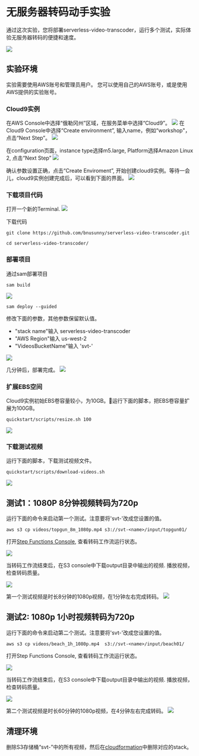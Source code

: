 # 无服务器转码动手实验

通过这次实验，您将部署serverless-video-transcoder，运行多个测试，实际体验无服务器转码的便捷和速度。

![](../images/serverless-video-transcoder.png)

## 实验环境

实验需要使用AWS账号和管理员用户。 您可以使用自己的AWS账号，或是使用AWS提供的实验账号。

### Cloud9实例

在AWS Console中选择“俄勒冈州”区域，在服务菜单中选择“Cloud9”。
![](img/1.png)
在Cloud9 Console中选择“Create environment”, 输入name，例如“workshop"，点击“Next Step”。
![](img/3.png)

在configuration页面，instance type选择m5.large, Platform选择Amazon Linux 2, 点击“Next Step”
![](img/4.png)

确认参数设置正确，点击“Create Enviroment”, 开始创建cloud9实例。等待一会儿，cloud9实例创建完成后，可以看到下面的界面。 
![](img/5.png)

### 下载项目代码

打开一个新的Terminal. 
![](img/6.png)

下载代码

```
git clone https://github.com/bnusunny/serverless-video-transcoder.git

cd serverless-video-transcoder/
```

### 部署项目

通过sam部署项目

```
sam build
```
![](img/7.png)

```
sam deploy --guided
```

修改下面的参数，其他参数保留默认值。
- "stack name"输入 serverless-video-transcoder
- "AWS Region"输入 us-west-2
- "VideosBucketName"输入 'svt-<name>'

![](img/8.png)

几分钟后，部署完成。
![](img/9.png)

### 扩展EBS空间

Cloud9实例初始EBS卷容量较小，为10GB。运行下面的脚本，把EBS卷容量扩展为100GB。

```
quickstart/scripts/resize.sh 100

```
![](img/10.png)

### 下载测试视频

运行下面的脚本，下载测试视频文件。 

```
quickstart/scripts/download-videos.sh
```
![](img/11.png)


## 测试1：1080P 8分钟视频转码为720p

运行下面的命令来启动第一个测试。注意要将'svt-<name>'改成您设置的值。

```
aws s3 cp videos/topgun_8m_1080p.mp4 s3://svt-<name>/input/topgun01/
```
打开[Step Functions Console](https://us-west-2.console.aws.amazon.com/states/home?region=us-west-2#), 查看转码工作流运行状态。

![](img/12.png)

当转码工作流结束后，在S3 console中下载output目录中输出的视频. 播放视频，检查转码质量。 

![](img/14.png)

第一个测试视频是时长8分钟的1080p视频，在1分钟左右完成转码。
![](img/13.png)

## 测试2: 1080p 1小时视频转码为720p

运行下面的命令来启动第二个测试。注意要将'svt-<name>'改成您设置的值。

```
aws s3 cp videos/beach_1h_1080p.mp4  s3://svt-<name>/input/beach01/
```
打开Step Functions Console, 查看转码工作流运行状态。

![](img/15.png)

当转码工作流结束后，在S3 console中下载output目录中输出的视频. 播放视频，检查转码质量。 

![](img/16.png)

第二个测试视频是时长60分钟的1080p视频，在4分钟左右完成转码。
![](img/17.png)


## 清理环境

删除S3存储桶“svt-<name>”中的所有视频，然后在[cloudformation](https://us-west-2.console.aws.amazon.com/cloudformation/home?region=us-west-2)中删除对应的stack。




